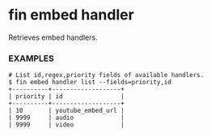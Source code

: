 # fin embed handler

Retrieves embed handlers.

### EXAMPLES

    # List id,regex,priority fields of available handlers.
    $ fin embed handler list --fields=priority,id
    +----------+-------------------+
    | priority | id                |
    +----------+-------------------+
    | 10       | youtube_embed_url |
    | 9999     | audio             |
    | 9999     | video             |


